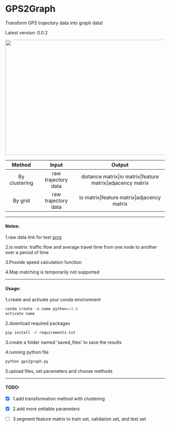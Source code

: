 # GPS2Graph
Transform GPS trajectory data into graph data!

Latest version: 0.0.2

<img decoding="async" src="https://github.com/zachysun/Gps2graph/blob/main/imgs/display.png" width="800" height="364">

|    Method     |        Input        |                            Output                            |
| :-----------: | :-----------------: | :----------------------------------------------------------: |
| By clustering | raw trajectory data | distance matrix\|io matrix\|feature matrix\|adjacency matrix |
|    By grid    | raw trajectory data |         io matrix\|feature matrix\|adjacency matrix          |

***

#### Notes:

1.raw data link for test [scrg](https://cse.hkust.edu.hk/scrg/)

2.io matrix: traffic flow and average travel time from one node to another over a period of time

3.Provide speed calculation function

4.Map matching is temporarily not supported

***

#### Usage:

1.create and activate your conda environment

```python
conda create -n name python==3.8
activate name
```

2.download required packages

```python
pip install -r requirements.txt
```

3.create a folder named 'saved_files' to save the results

4.running python file

```python
python gps2graph.py
```

5.upload files, set parameters and choose methods

***

#### TODO:

- [x] 1.add  transformation method with clustering
- [x] 2.add more settable parameters
- [ ] 3.segment feature matrix to train set, validation set, and test set

